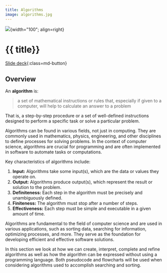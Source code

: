 ```yaml
---
title: Algorithms
image: algorithms.jpg
---
```


![](../../assets/images/topics/{{image}}){width="100"; align=right}

# {{ title}}

[Slide deck](./slides/algorithms_slides.pdf){:class=md-button}

## Overview

An **algorithm** is:

> a set of mathematical instructions or rules that, especially if given to a computer, will help to calculate an answer to a problem

That is, a step-by-step procedure or a set of well-defined instructions designed to perform a specific task or solve a particular problem. 

Algorithms can be found in various fields, not just in computing. They are commonly used in mathematics, physics, engineering, and other disciplines to define processes for solving problems. In the context of computer science, algorithms are crucial for programming and are often implemented in software to automate tasks or computations.

Key characteristics of algorithms include:

1. **Input:** Algorithms take some input(s), which are the data or values they operate on.
2. **Output:** Algorithms produce output(s), which represent the result or solution to the problem.
3. **Definiteness:** Each step in the algorithm must be precisely and unambiguously defined.
4. **Finiteness:** The algorithm must stop after a number of steps.
5. **Effectiveness:** Each step must be simple and executable in a given amount of time.

Algorithms are fundamental to the field of computer science and are used in various applications, such as sorting data, searching for information, optimizing processes, and more. They serve as the foundation for developing efficient and effective software solutions.

In this section we look at how we can create, interpret, complete and refine algorithms as well as how the algorithm can be expressed without using a programming language.  Both pseudocode and flowcharts will be used when considering algorithms used to accomplish searching and sorting.


 <!-- The principles of computational thinking are foundational concepts that help individuals approach and solve problems in a way that a computer could execute. These principles are essential in computer science and can be applied to a wide range of problems. Here's an explanation of each: -->

<!-- Abstraction: -->

<!-- Definition: Abstraction involves simplifying complex systems by focusing on the essential details while ignoring unnecessary information. -->
<!-- In Practice: In programming and problem-solving, abstraction means breaking down a problem into its key components and representing them in a way that hides unnecessary details. For example, when writing code, you might create functions or classes that encapsulate specific tasks, allowing you to work with higher-level concepts without getting bogged down in the intricacies of every detail. -->
<!-- Decomposition: -->

<!-- Definition: Decomposition is the process of breaking down a problem or system into smaller, more manageable parts. -->
<!-- In Practice: When faced with a complex problem, decomposing it helps in tackling smaller sub-problems individually. This makes it easier to understand, solve, and implement each part. For instance, if you were building a software application, you might decompose it into modules or functions, each handling a specific aspect of the overall functionality. Decomposition facilitates collaboration as different team members can work on different parts simultaneously. -->
<!-- Algorithmic Thinking: -->

<!-- Definition: Algorithmic thinking involves designing and expressing solutions as a sequence of steps or instructions that can be followed to achieve a specific goal. -->
<!-- In Practice: Algorithms are step-by-step procedures or formulas for solving problems. Algorithmic thinking is crucial in computer science because it helps in developing efficient and effective solutions. When solving a problem, one needs to think about the logical steps that lead from the input to the desired output. This can involve using conditional statements, loops, and other programming constructs to create a well-defined process. Developing algorithmic thinking skills enables a person to approach problem-solving systematically. -->
<!-- In summary, these principles collectively contribute to a structured and systematic approach to problem-solving in computer science. Abstraction helps in managing complexity, decomposition breaks down problems into manageable parts, and algorithmic thinking allows for the design and implementation of step-by-step solutions. These principles are not only fundamental to computer science but are also applicable in various fields where systematic problem-solving is required. -->

<!-- Identify the Inputs, Processes, and Outputs for a Problem: -->

<!-- Inputs: These are the data or information that a program receives from the user, sensors, or other sources. Inputs are the starting point for any computation. -->
<!-- Processes: Processes refer to the actions or calculations that are performed on the input data to produce some result. These are the steps the program takes to transform the inputs into the desired outputs. -->
<!-- Outputs: Outputs are the results or information produced by the program after processing the input. They represent the end result of the computation. -->
<!-- Structure Diagrams: -->

<!-- Definition: Structure diagrams are visual representations that show the organization and relationships between different parts of a program or system. They help in understanding the overall structure and flow of a solution. -->
<!-- In Practice: In a structure diagram, you might use shapes or boxes to represent different modules, functions, or components of a program, and lines or arrows to show how they are connected or interact with each other. It provides a high-level view of the program's structure. -->
<!-- Create, Interpret, Correct, Complete, and Refine Algorithms: -->

<!-- Pseudocode: Pseudocode is a way of expressing algorithms in a high-level, human-readable format. It's not tied to a specific programming language but helps in outlining the logical steps of a solution. -->
<!-- Flowcharts: Flowcharts are visual representations of algorithms using different shapes to represent actions, decisions, and loops. Arrows indicate the flow of control between these elements. -->
<!-- Reference Language/High-Level Programming Language: This involves writing the algorithm in a specific programming language. The language used depends on the student's familiarity with programming languages covered in their course. -->
<!-- Identify Common Errors: -->

<!-- Definition: Common errors refer to mistakes or issues that often occur in programming. Identifying and understanding these errors is crucial for writing reliable and error-free code. -->
<!-- Examples: Common errors include syntax errors (errors in the code structure), logic errors (flaws in the algorithm leading to incorrect results), and runtime errors (errors that occur during program execution). -->
<!-- Trace Tables: -->

<!-- Definition: Trace tables are used to manually trace the execution of a program, step by step. They help in understanding how the values of variables change as the program runs. -->
<!-- In Practice: Students use trace tables to track the values of variables at different points in the program, aiding in identifying errors or understanding the flow of control. -->
<!-- In summary, these concepts are fundamental for a student in GCSE Computer Science, providing tools and methodologies for problem-solving, algorithm design, and program analysis. Understanding these concepts is crucial for building a solid foundation in computer science. -->




